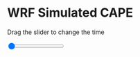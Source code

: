 <h1>WRF Simulated CAPE</h1>
<p>Drag the slider to change the time</p>

<div class="slidecontainer">
<input oninput='setImage(this)' class="slider" type="range" min="0" max="27" value="0" step="1" />
<img id='img'/>
</div>

<script>
var img = document.getElementById('img');
var img_array = ['/assets/images/wrf/cp_wrfout_d01_2020-05-14_12:00:00.png',
'/assets/images/wrf/cp_wrfout_d01_2020-05-14_13:00:00.png',
'/assets/images/wrf/cp_wrfout_d01_2020-05-14_14:00:00.png',
'/assets/images/wrf/cp_wrfout_d01_2020-05-14_15:00:00.png',
'/assets/images/wrf/cp_wrfout_d01_2020-05-14_16:00:00.png',
'/assets/images/wrf/cp_wrfout_d01_2020-05-14_17:00:00.png',
'/assets/images/wrf/cp_wrfout_d01_2020-05-14_18:00:00.png',
'/assets/images/wrf/cp_wrfout_d01_2020-05-14_19:00:00.png',
'/assets/images/wrf/cp_wrfout_d01_2020-05-14_20:00:00.png',
'/assets/images/wrf/cp_wrfout_d01_2020-05-14_21:00:00.png',
'/assets/images/wrf/cp_wrfout_d01_2020-05-14_22:00:00.png',
'/assets/images/wrf/cp_wrfout_d01_2020-05-14_23:00:00.png',
'/assets/images/wrf/cp_wrfout_d01_2020-05-15_00:00:00.png',
'/assets/images/wrf/cp_wrfout_d01_2020-05-15_01:00:00.png',
'/assets/images/wrf/cp_wrfout_d01_2020-05-15_02:00:00.png',
'/assets/images/wrf/cp_wrfout_d01_2020-05-15_03:00:00.png',
'/assets/images/wrf/cp_wrfout_d01_2020-05-15_04:00:00.png',
'/assets/images/wrf/cp_wrfout_d01_2020-05-15_05:00:00.png',
'/assets/images/wrf/cp_wrfout_d01_2020-05-15_06:00:00.png',
'/assets/images/wrf/cp_wrfout_d01_2020-05-15_07:00:00.png',
'/assets/images/wrf/cp_wrfout_d01_2020-05-15_08:00:00.png',
'/assets/images/wrf/cp_wrfout_d01_2020-05-15_09:00:00.png',
'/assets/images/wrf/cp_wrfout_d01_2020-05-15_10:00:00.png',
'/assets/images/wrf/cp_wrfout_d01_2020-05-15_11:00:00.png',
'/assets/images/wrf/cp_wrfout_d01_2020-05-15_12:00:00.png',
'/assets/images/wrf/cp_wrfout_d01_2020-05-15_13:00:00.png',
'/assets/images/wrf/cp_wrfout_d01_2020-05-15_14:00:00.png',];
function setImage(obj)
{
        var value = obj.value;
        img.src = img_array[value];

}
</script>
